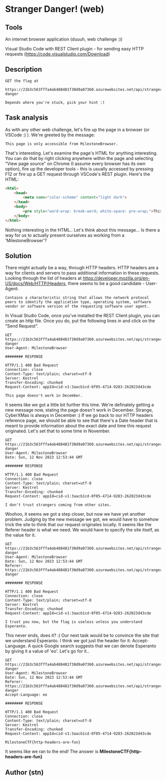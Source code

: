 # Stranger Danger! (web)

## Tools

An internet browser application (duuuh, web challenge :))

Visual Studio Code with REST Client plugin - for sending easy HTTP requests (https://code.visualstudio.com/Download)

## Description

```
GET the flag at

https://21b3c563fffa4ab488481f30d9a07360.azurewebsites.net/api/stranger-danger

Depends where you're stuck, pick your hint :)

```

## Task analysis

As with any other web challenge, let's fire up the page in a browser (or VSCode :) ). We're greeted by the message:

```
This page is only accessible from MilestoneBrowser.
```

That's interesting. Let's examine the page's HTML for anything interesting. You can do that by right clicking anywhere within the page and selecting "View page source" on Chrome (I assume every browser has its own option), fire up the developer tools - this is usually accessed by pressing F12 or fire up a GET request through VSCode's REST plugin. Here's the HTML:

```html
<html>
    <head>
        <meta name="color-scheme" content="light dark">
    </head>
    <body>
        <pre style="word-wrap: break-word; white-space: pre-wrap;">This page is only accessible from MilestoneBrowser.</pre>
    </body>
</html>
```


Nothing interesting in the HTML.. Let's think about this message... Is there a way for us to actually present ourselves as working from a 'MilestoneBrowser'?

## Solution

There might actually be a way, through HTTP headers. 
HTTP headers are a way for clients and servers to pass additional information in these requests. Looking through the list of headers at https://developer.mozilla.org/en-US/docs/Web/HTTP/Headers, there seems to be a good candidate - User-Agent:

```
Contains a characteristic string that allows the network protocol peers to identify the application type, operating system, software vendor or software version of the requesting software user agent.
```


In Visual Studio Code, once you've installed the REST Client plugin, you can create an http file. Once you do, put the following lines in and click on the "Send Request".

```
GET https://21b3c563fffa4ab488481f30d9a07360.azurewebsites.net/api/stranger-danger
User-Agent: MilestoneBrowser

######## RESPONSE

HTTP/1.1 400 Bad Request
Connection: close
Content-Type: text/plain; charset=utf-8
Server: Kestrel
Transfer-Encoding: chunked
Request-Context: appId=cid-v1:3aacb1cd-0f05-4714-9283-262023d43cde

This page doesn't work in December.
```


It seems like we got a little bit further this time. We're definately getting a new message now, stating the page doesn't work in December. Strange, CyberXMas is always in December :) If we go back to our HTTP headers reference page, we should be able to see that there's a Date header that is meant to provide information about the exact date and time this request originated. Let's set that to some time in November.

```
GET https://21b3c563fffa4ab488481f30d9a07360.azurewebsites.net/api/stranger-danger
User-Agent: MilestoneBrowser
Date: Sun, 12 Nov 2023 12:53:44 GMT

######## RESPONSE

HTTP/1.1 400 Bad Request
Connection: close
Content-Type: text/plain; charset=utf-8
Server: Kestrel
Transfer-Encoding: chunked
Request-Context: appId=cid-v1:3aacb1cd-0f05-4714-9283-262023d43cde

I don't trust strangers coming from other sites.
```


Woohoo, it seems we got a step closer, but now we have yet another problem. Judging by the new message we got, we would have to somehow trick the site to think that our request originates locally. It seems like the Referer header is what we need. We would have to specify the site itself, as the value for it.

```
GET https://21b3c563fffa4ab488481f30d9a07360.azurewebsites.net/api/stranger-danger
User-Agent: MilestoneBrowser
Date: Sun, 12 Nov 2023 12:53:44 GMT
Referer: https://21b3c563fffa4ab488481f30d9a07360.azurewebsites.net/api/stranger-danger

######## RESPONSE

HTTP/1.1 400 Bad Request
Connection: close
Content-Type: text/plain; charset=utf-8
Server: Kestrel
Transfer-Encoding: chunked
Request-Context: appId=cid-v1:3aacb1cd-0f05-4714-9283-262023d43cde

I trust you now, but the flag is useless unless you understand Esperanto.
```


This never ends, does it? :( Our next task would be to convince the site that we understand Esperanto. I think we got just the header for it: Accept-Language. A quick Google search suggests that we can denote Esperanto by giving it a value of 'eo'. Let's go for it..

```
GET https://21b3c563fffa4ab488481f30d9a07360.azurewebsites.net/api/stranger-danger
User-Agent: MilestoneBrowser
Date: Sun, 12 Nov 2023 12:53:44 GMT
Referer: https://21b3c563fffa4ab488481f30d9a07360.azurewebsites.net/api/stranger-danger
Accept-Language: eo

######## RESPONSE

HTTP/1.1 400 Bad Request
Connection: close
Content-Type: text/plain; charset=utf-8
Server: Kestrel
Transfer-Encoding: chunked
Request-Context: appId=cid-v1:3aacb1cd-0f05-4714-9283-262023d43cde

MilestoneCTF{http-headers-are-fun}
```


It seems like we ran to the end! The answer is **MilestoneCTF{http-headers-are-fun}**

## Author (stn)
